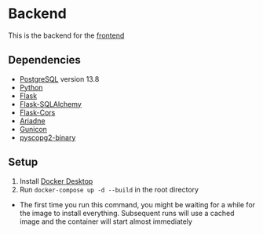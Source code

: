 # Backend

This is the backend for the [frontend](https://github.com/sschreyer/3900_private/tree/main/frontend)


## Dependencies

- [PostgreSQL](https://www.postgresql.org/) version 13.8
- [Python](https://www.python.org/)
- [Flask](https://flask.palletsprojects.com/en/2.0.x/)
- [Flask-SQLAlchemy](https://flask-sqlalchemy.palletsprojects.com/en/2.x/)
- [Flask-Cors](https://flask-cors.readthedocs.io/en/latest/)
- [Ariadne](https://ariadnegraphql.org/)
- [Gunicon](https://gunicorn.org/)
- [pyscopg2-binary](https://pypi.org/project/psycopg2-binary/)

## Setup

1. Install [Docker Desktop](https://www.docker.com/products/docker-desktop)
2. Run `docker-compose up -d --build` in the root directory
  - The first time you run this command, you might be waiting for a while for the image to install everything. Subsequent runs will use a cached image and the container will start almost immediately
